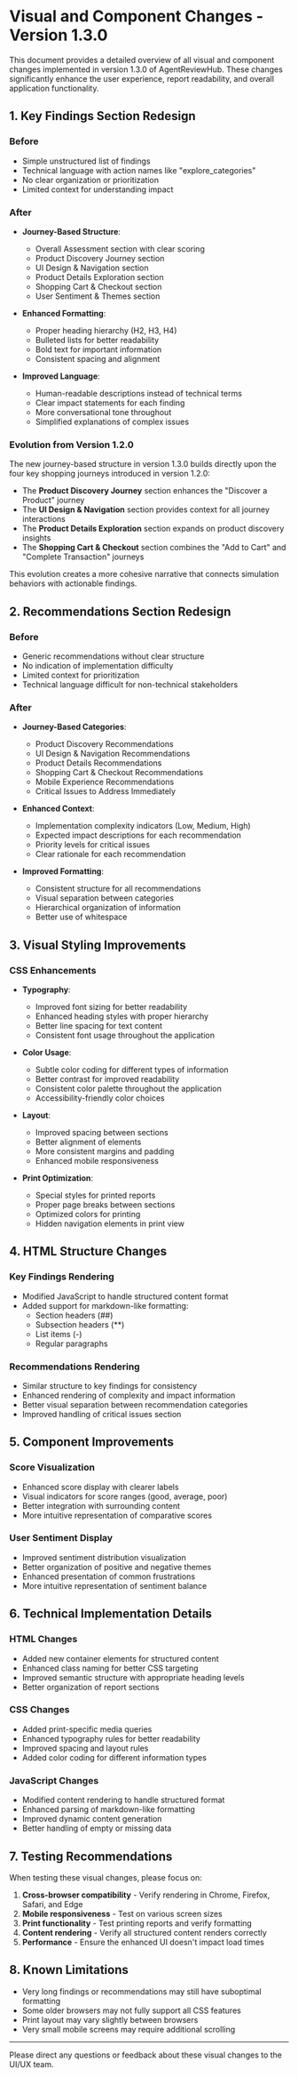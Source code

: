 # Visual and Component Changes - Version 1.3.0

This document provides a detailed overview of all visual and component changes implemented in version 1.3.0 of AgentReviewHub. These changes significantly enhance the user experience, report readability, and overall application functionality.

## 1. Key Findings Section Redesign

### Before
- Simple unstructured list of findings
- Technical language with action names like "explore_categories"
- No clear organization or prioritization
- Limited context for understanding impact

### After
- **Journey-Based Structure**:
  - Overall Assessment section with clear scoring
  - Product Discovery Journey section
  - UI Design & Navigation section
  - Product Details Exploration section
  - Shopping Cart & Checkout section
  - User Sentiment & Themes section

- **Enhanced Formatting**:
  - Proper heading hierarchy (H2, H3, H4)
  - Bulleted lists for better readability
  - Bold text for important information
  - Consistent spacing and alignment

- **Improved Language**:
  - Human-readable descriptions instead of technical terms
  - Clear impact statements for each finding
  - More conversational tone throughout
  - Simplified explanations of complex issues

### Evolution from Version 1.2.0
The new journey-based structure in version 1.3.0 builds directly upon the four key shopping journeys introduced in version 1.2.0:

- The **Product Discovery Journey** section enhances the "Discover a Product" journey
- The **UI Design & Navigation** section provides context for all journey interactions
- The **Product Details Exploration** section expands on product discovery insights
- The **Shopping Cart & Checkout** section combines the "Add to Cart" and "Complete Transaction" journeys

This evolution creates a more cohesive narrative that connects simulation behaviors with actionable findings.

## 2. Recommendations Section Redesign

### Before
- Generic recommendations without clear structure
- No indication of implementation difficulty
- Limited context for prioritization
- Technical language difficult for non-technical stakeholders

### After
- **Journey-Based Categories**:
  - Product Discovery Recommendations
  - UI Design & Navigation Recommendations
  - Product Details Recommendations
  - Shopping Cart & Checkout Recommendations
  - Mobile Experience Recommendations
  - Critical Issues to Address Immediately

- **Enhanced Context**:
  - Implementation complexity indicators (Low, Medium, High)
  - Expected impact descriptions for each recommendation
  - Priority levels for critical issues
  - Clear rationale for each recommendation

- **Improved Formatting**:
  - Consistent structure for all recommendations
  - Visual separation between categories
  - Hierarchical organization of information
  - Better use of whitespace

## 3. Visual Styling Improvements

### CSS Enhancements
- **Typography**:
  - Improved font sizing for better readability
  - Enhanced heading styles with proper hierarchy
  - Better line spacing for text content
  - Consistent font usage throughout the application

- **Color Usage**:
  - Subtle color coding for different types of information
  - Better contrast for improved readability
  - Consistent color palette throughout the application
  - Accessibility-friendly color choices

- **Layout**:
  - Improved spacing between sections
  - Better alignment of elements
  - More consistent margins and padding
  - Enhanced mobile responsiveness

- **Print Optimization**:
  - Special styles for printed reports
  - Proper page breaks between sections
  - Optimized colors for printing
  - Hidden navigation elements in print view

## 4. HTML Structure Changes

### Key Findings Rendering
- Modified JavaScript to handle structured content format
- Added support for markdown-like formatting:
  - Section headers (##)
  - Subsection headers (**)
  - List items (-)
  - Regular paragraphs

### Recommendations Rendering
- Similar structure to key findings for consistency
- Enhanced rendering of complexity and impact information
- Better visual separation between recommendation categories
- Improved handling of critical issues section

## 5. Component Improvements

### Score Visualization
- Enhanced score display with clearer labels
- Visual indicators for score ranges (good, average, poor)
- Better integration with surrounding content
- More intuitive representation of comparative scores

### User Sentiment Display
- Improved sentiment distribution visualization
- Better organization of positive and negative themes
- Enhanced presentation of common frustrations
- More intuitive representation of sentiment balance

## 6. Technical Implementation Details

### HTML Changes
- Added new container elements for structured content
- Enhanced class naming for better CSS targeting
- Improved semantic structure with appropriate heading levels
- Better organization of report sections

### CSS Changes
- Added print-specific media queries
- Enhanced typography rules for better readability
- Improved spacing and layout rules
- Added color coding for different information types

### JavaScript Changes
- Modified content rendering to handle structured format
- Enhanced parsing of markdown-like formatting
- Improved dynamic content generation
- Better handling of empty or missing data

## 7. Testing Recommendations

When testing these visual changes, please focus on:

1. **Cross-browser compatibility** - Verify rendering in Chrome, Firefox, Safari, and Edge
2. **Mobile responsiveness** - Test on various screen sizes
3. **Print functionality** - Test printing reports and verify formatting
4. **Content rendering** - Verify all structured content renders correctly
5. **Performance** - Ensure the enhanced UI doesn't impact load times

## 8. Known Limitations

- Very long findings or recommendations may still have suboptimal formatting
- Some older browsers may not fully support all CSS features
- Print layout may vary slightly between browsers
- Very small mobile screens may require additional scrolling

---

Please direct any questions or feedback about these visual changes to the UI/UX team. 